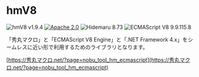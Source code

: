 # hmV8

![hmV8 v1.9.4](https://img.shields.io/badge/hmV8-v1.9.4-6479ff.svg)
[![Apache 2.0](https://img.shields.io/badge/license-Apache_2.0-blue.svg?style=flat)](LICENSE)
![Hidemaru 8.73](https://img.shields.io/badge/Hidemaru-v8.73-6479ff.svg)
![ECMAScript V8 9.9.115.8](https://img.shields.io/badge/V8-v9.9.115.8-6479ff.svg?logo=v8&logoColor=white)

「秀丸マクロ」と「ECMAScript V8 Engine」と「.NET Framework 4.x」をシームレスに近い形で利用するためのライブラリとなります。

[https://秀丸マクロ.net/?page=nobu_tool_hm_ecmascript](https://秀丸マクロ.net/?page=nobu_tool_hm_ecmascript)